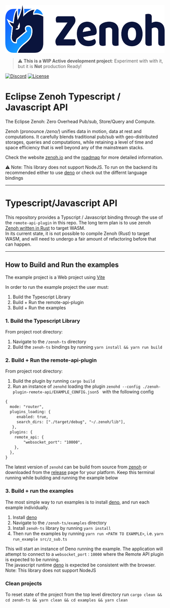 <img src="https://raw.githubusercontent.com/eclipse-zenoh/zenoh/master/zenoh-dragon.png" height="150">

> :warning: **This is a WIP Active development project**: Experiment with with it, but it is **Not** production Ready!

[![Discord](https://img.shields.io/badge/chat-on%20discord-blue)](https://discord.gg/2GJ958VuHs)
[![License](https://img.shields.io/badge/License-Apache%202.0-blue.svg)](https://opensource.org/licenses/Apache-2.0)

# Eclipse Zenoh Typescript / Javascript API

The Eclipse Zenoh: Zero Overhead Pub/sub, Store/Query and Compute.

Zenoh (pronounce _/zeno/_) unifies data in motion, data at rest and computations. It carefully blends traditional pub/sub with geo-distributed storages, queries and computations, while retaining a level of time and space efficiency that is well beyond any of the mainstream stacks.

Check the website [zenoh.io](http://zenoh.io) and the [roadmap](https://github.com/eclipse-zenoh/roadmap) for more detailed information.

:warning: Note: This library does not support NodeJS. 
To run on the backend its recommended either to use [deno](https://deno.com/) or check out the differnt language bindings

---

# Typescript/Javascript API

This repository provides a Typscript / Javascript binding through the use of the `remote-api-plugin` in this repo. 
The long term plan is to use zenoh [Zenoh written in Rust](https://github.com/eclipse-zenoh/zenoh) to target WASM.  
In its current state, it is not possible to compile Zenoh (Rust) to target WASM, and will need to undergo a fair amount of refactoring before that can happen.

---

## How to Build and Run the examples

The example project is a Web project using [Vite](https://vite.dev/)

In order to run the example project the user must: 
1. Build the Typescript Library
2. Build + Run the remote-api-plugin  
3. Build + Run the examples


### 1. Build the Typescript Library  
From project root directory:  
1. Navigate to the `/zenoh-ts` directory  
2. Build the `zenoh-ts` bindings by running `yarn install && yarn run build`  

### 2. Build + Run the remote-api-plugin  
From project root directory:  
1. Build the plugin by running `cargo build`  
2. Run an instance of `zenohd` loading the plugin `zenohd --config ./zenoh-plugin-remote-api/EXAMPLE_CONFIG.json5 `  with the following config

```json5
{
  mode: "router",
  plugins_loading: {
     enabled: true,
     search_dirs: ["./target/debug", "~/.zenoh/lib"],
   },
  plugins: {
    remote_api: {
        "websocket_port": "10000",
    },
  },
}
```
The latest version of `zenohd` can be build from source from [zenoh](https://github.com/eclipse-zenoh/zenoh/)
or downloaded from the [release](https://github.com/eclipse-zenoh/zenoh/releases) page for your platform.
Keep this terminal running while building and running the example below

### 3. Build + run the examples

The most simple way to run examples is to install [deno](https://deno.com/), and run each example individually.  

1. Install [deno](https://deno.com/)
2. Navigate to the `/zenoh-ts/examples` directory
3. Install `zenoh-ts` library by running `yarn install` 
4. Then run the examples by running `yarn run <PATH TO EXAMPLE>`, i.e. `yarn run_example src/z_sub.ts`

This will start an instance of Deno running the example.
The application will attempt to connect to a `websocket_port` : `10000` where the Remote API plugin is expected to be running.  
The javascript runtime [deno](https://deno.com/) is expected be consistent with the browser. 
Note: This library does not support NodeJS 

### Clean projects

To reset state of the project from the top level directory run 
`cargo clean && cd zenoh-ts && yarn clean && cd examples && yarn clean`